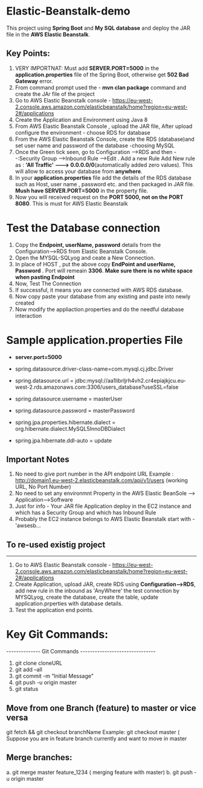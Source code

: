 # Elastic-Beanstalk-demo
This project using **Spring Boot** and **My SQL database** and deploy the JAR file in the **AWS Elastic Beanstalk**.

## Key Points:
1) VERY IMPORTNAT: Must add  **SERVER.PORT=5000** in the **application.properties** file of the Spring Boot, otherwise get **502 Bad Gateway** error. 
2) From command prompt used the - **mvn clan package** command and create the JAr file of the project
3) Go to AWS Elastic Beanstalk console - https://eu-west-2.console.aws.amazon.com/elasticbeanstalk/home?region=eu-west-2#/applications
4) Create the Application and Environment using Java 8
5) From AWS Elastic Beanstalk Console , upload the JAR file, After upload configure the environment - choose RDS for database 
6) From the AWS Elastic Beanstalk Console, create the RDS (database)and set user name and password of the database -choosing MySQL
7) Once the Green tick seen, go to Configuration -->RDS and then --:Security Group -->Inbound Rule -->Edit . Add a new Rule
Add New rule as : **'All Traffic' ---> 0.0.0.0/0**(automatically added zero values). This will allow to access your database from **anywhere**.
8) In your **application.properties** file add the details of the RDS database such as Host, user name , password etc. and then packaged in JAR file. **Mush have SERVER.PORT=5000** in the property file.
9) Now you will received request on the **PORT 5000, not on the PORT 8080**. This is must for AWS Elastic Beanstalk


# Test the Database connection
1) Copy the **Endpoint, userName, password** details from the Configuration-->RDS from Elastic Beanstalk Console.  
2) Open the MYSQL-SQLyog and ceate a New Connection.
3) In place of HOST , put the above copy **EndPoint and userName, Password** . Port will remeain **3306**. **Make sure there is no white space when pasting Endpoint**
4) Now, Test The Connection
5) If successful, it means you are connected with AWS RDS database. 
6) Now copy paste your database from any existing and paste into newly created 
7) Now modify the appliaction.properties and do the needful database interaction

# Sample **application.properties** File

- **server.port=5000**   
- spring.datasource.driver-class-name=com.mysql.cj.jdbc.Driver

- spring.datasource.url = jdbc:mysql://aa1librljrh4vh2.cr4epiajkjcu.eu-west-2.rds.amazonaws.com:3306/users_database?useSSL=false

- spring.datasource.username = masterUser

- spring.datasource.password = masterPassword

- spring.jpa.properties.hibernate.dialect = org.hibernate.dialect.MySQL5InnoDBDialect

- spring.jpa.hibernate.ddl-auto = update

## Important Notes
1) No need to give port number in the API endpoint URL
    Example : http://domain1.eu-west-2.elasticbeanstalk.com/api/v1/users   (working URL, No Port Number)
2) No need to set any environmnt Property in the AWS Elastic BeanSole --> Application-->Software
3) Just for info - Your JAR file Application deploy in the EC2 instance and which has a Security Group and which has Inbound Rule
4) Probably the EC2 instance belongs to AWS Elastic Beanstalk start with - 'awsesb...

## To re-used existig project
---------------------------------
1) Go to AWS Elastic Beanstalk console - https://eu-west-2.console.aws.amazon.com/elasticbeanstalk/home?region=eu-west-2#/applications
2) Create Application, upload JAR, create RDS using **Configuration-->RDS**, add new rule in the inbound as 'AnyWhere' the test connection by MYSQLyog, create the database, create the table, update application.prperties with database details.
3) Test the application end points.

# Key Git Commands:
-------------- Git Commands -------------------------------

1. git clone cloneURL
2. git add –all
3. git commit -m “Initial Message"
4. git push -u origin master
5. git status

## Move from one Branch (feature) to master or vice versa
git fetch && git checkout branchName
Example: git checkout master ( Suppose you are in feature branch currently and want to move in master

## Merge branches:
a. git merge master feature_1234 ( merging feature with master)
b. git push -u origin master

